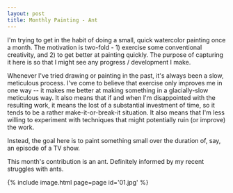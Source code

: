 ```yaml
---
layout: post
title: Monthly Painting - Ant
---
```

I'm trying to get in the habit of doing a small, quick watercolor painting once
a month. The motivation is two-fold - 1) exercise some conventional creativity,
and 2) to get better at painting quickly. The purpose of capturing it here is
so that I might see any progress / development I make.

Whenever I've tried drawing or painting in the past, it's always been a slow,
meticulous process. I've come to believe that exercise only improves me in one
way -- it makes me better at making something in a glacially-slow meticulous
way. It also means that if and when I'm disappointed with the resulting work, it
means the lost of a substantial investment of time, so it tends to be a rather
make-it-or-break-it situation. It also means that I'm less willing to experiment
with techniques that might potentially ruin (or improve) the work.

Instead, the goal here is to paint something small over the duration of, say,
an episode of a TV show.

This month's contribution is an ant. Definitely informed by my recent struggles
with ants.

{% include image.html page=page id='01.jpg' %}
